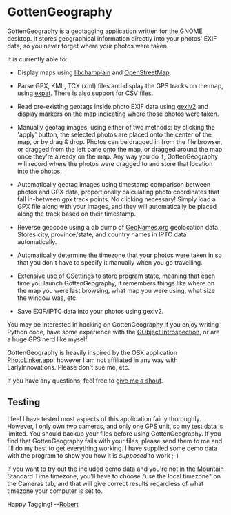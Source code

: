 GottenGeography
===============

GottenGeography is a geotagging application written for the GNOME
desktop. It stores geographical information directly into your photos'
EXIF data, so you never forget where your photos were taken.

It is currently able to:

* Display maps using
  [libchamplain](http://projects.gnome.org/libchamplain/) and
  [OpenStreetMap](http://www.openstreetmap.org/).

* Parse GPX, KML, TCX (xml) files and display the GPS tracks on the
  map, using [expat](http://docs.python.org/library/pyexpat.html).
  There is also support for CSV files.

* Read pre-existing geotags inside photo EXIF data using
  [gexiv2](http://redmine.yorba.org/projects/gexiv2/wiki) and display
  markers on the map indicating where those photos were taken.

* Manually geotag images, using either of two methods: by clicking the
  'apply' button, the selected photos are placed onto the center of
  the map, or by drag & drop. Photos can be dragged in from the file
  browser, or dragged from the left pane onto the map, or dragged
  around the map once they're already on the map. Any way you do it,
  GottenGeography will record where the photos were dragged to and
  store that location into the photos.

* Automatically geotag images using timestamp comparison between
  photos and GPX data, proportionally calculating photo coordinates
  that fall in-between gpx track points. No clicking necessary! Simply
  load a GPX file along with your images, and they will automatically
  be placed along the track based on their timestamp.

* Reverse geocode using a db dump of
  [GeoNames.org](http://www.geonames.org/export/web-services.html)
  geolocation data. Stores city, province/state, and country names in
  IPTC data automatically.

* Automatically determine the timezone that your photos were taken in
  so that you don't have to specify it manually when you go
  travelling.

* Extensive use of
  [GSettings](https://live.gnome.org/GnomeGoals/GSettingsMigration) to
  store program state, meaning that each time you launch
  GottenGeography, it remembers things like where on the map you were
  last browsing, what map you were using, what size the window was,
  etc.

* Save EXIF/IPTC data into your photos using gexiv2.

You may be interested in hacking on GottenGeography if you enjoy
writing Python code, have some experience with the [GObject
Introspection](http://live.gnome.org/GObjectIntrospection), or are a
huge GPS nerd like myself.

GottenGeography is heavily inspired by the OSX application
[PhotoLinker.app](http://www.earlyinnovations.com/photolinker/),
however I am not affiliated in any way with EarlyInnovations. Please
don't sue me, etc.

If you have any questions, feel free to [give me a
shout](mailto:rbpark@exolucere.ca).

Testing
-------

I feel I have tested most aspects of this application fairly
thoroughly. However, I only own two cameras, and only one GPS unit, so
my test data is limited. You should backup your files before using
GottenGeography. If you find that GottenGeography fails with your
files, please send them to me and I'll do my best to get everything
working. I have supplied some demo data with the program to show you
how it is *supposed* to work ;-)

If you want to try out the included demo data and you're not in the
Mountain Standard Time timezone, you'll have to choose "use the local
timezone" on the Cameras tab, and that will give correct results
regardless of what timezone your computer is set to.

Happy Tagging! --[Robert](mailto:r@robru.ca)
